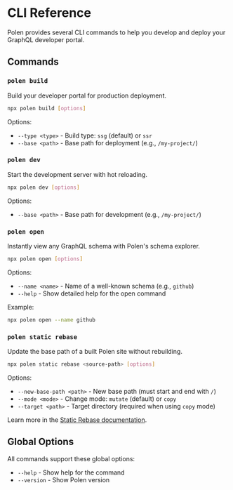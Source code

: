 # CLI Reference

Polen provides several CLI commands to help you develop and deploy your GraphQL developer portal.

## Commands

### `polen build`

Build your developer portal for production deployment.

```sh
npx polen build [options]
```

Options:
- `--type <type>` - Build type: `ssg` (default) or `ssr`
- `--base <path>` - Base path for deployment (e.g., `/my-project/`)

### `polen dev`

Start the development server with hot reloading.

```sh
npx polen dev [options]
```

Options:
- `--base <path>` - Base path for development (e.g., `/my-project/`)

### `polen open`

Instantly view any GraphQL schema with Polen's schema explorer.

```sh
npx polen open [options]
```

Options:
- `--name <name>` - Name of a well-known schema (e.g., `github`)
- `--help` - Show detailed help for the open command

Example:
```sh
npx polen open --name github
```

### `polen static rebase`

Update the base path of a built Polen site without rebuilding.

```sh
npx polen static rebase <source-path> [options]
```

Options:
- `--new-base-path <path>` - New base path (must start and end with `/`)
- `--mode <mode>` - Change mode: `mutate` (default) or `copy`
- `--target <path>` - Target directory (required when using `copy` mode)

Learn more in the [Static Rebase documentation](../features/static-rebase.md).

## Global Options

All commands support these global options:

- `--help` - Show help for the command
- `--version` - Show Polen version